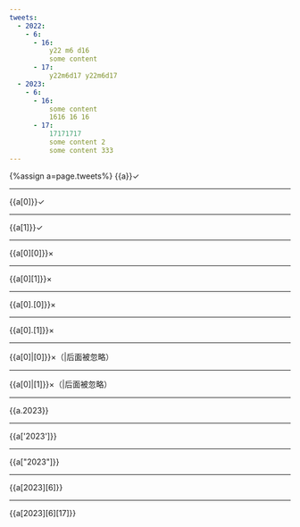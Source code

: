 ```yaml
---
tweets:
  - 2022:
    - 6:
      - 16:
          y22 m6 d16
          some content
      - 17:
          y22m6d17 y22m6d17
  - 2023:
    - 6:
      - 16:
          some content
          1616 16 16
      - 17:
          17171717
          some content 2
          some content 333
---
```

{%assign a=page.tweets%}
{{a}}✓

---
{{a[0]}}✓

---
{{a[1]}}✓

---
{{a[0][0]}}×

---
{{a[0][1]}}×

---
{{a[0].[0]}}×

---
{{a[0].[1]}}×

---
{{a[0]|[0]}}×（|后面被忽略）

---
{{a[0]|[1]}}×（|后面被忽略）

---
{{a.2023}}

---
{{a['2023']}}

---
{{a["2023"]}}

---
{{a[2023][6]}}

---
{{a[2023][6][17]}}
